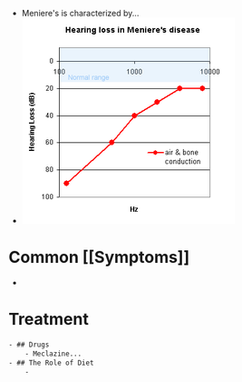 - Meniere's is characterized by...
- ![meniereaudio.gif](../assets/meniereaudio_1638464957398_0.gif)
# Common [[Symptoms]]
-
# Treatment
	- ## Drugs
		- Meclazine...
	- ## The Role of Diet
		-
